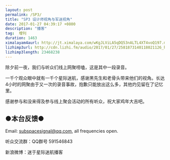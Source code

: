 ```yaml
---
layout: post
permalink: /SP3/
title: "SP3 设计师视角与军迷视角"
date: 2017-01-27 04:39:17 +0800
description: "播客"
tag:  增刊
duration: 1463
ximalayam4aurl: http://jt.ximalaya.com/wKgJLViLA5qDQ53nALTL4XT4voQ197.m4a?channel=rss&album_id=3135361&track_id=29534811&uid=6418191&jt=http://audio.xmcdn.com/group21/M09/0D/F7/wKgJLViLA5qDQ53nALTL4XT4voQ197.m4a
lizhimp3url: http://cdn.lizhi.fm/audio/2017/01/27/2581873140118021126_hd.mp3
lizhimp3length: 23468238
---   
```


除夕前一夜，我们与听众们线上网聚唠嗑，这是其中一段录音。

一千个观众眼中就有一千个星际迷航，感谢黑先生和老骨头带来他们的视角。长达4小时的网聚由于又一次的录音事故，抱歉只能放出这么多，其他灼见留在了记忆里。
 
感谢参与和没来得及参与线上聚会活动的所有听众，祝大家鸡年大吉吧。

## ●本台反馈●

Email: subspacesignal@qq.com, all frequencies open.

听众交流群：QQ群号 591546843
 
新浪微博：迷于星际迷航播客
